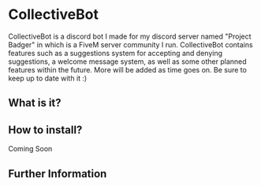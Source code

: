 # CollectiveBot
CollectiveBot is a discord bot I made for my discord server named "Project Badger" in
which is a FiveM server community I run. CollectiveBot contains features such as a
suggestions system for accepting and denying suggestions, a welcome message system, as
well as some other planned features within the future. More will be added as time goes
on. Be sure to keep up to date with it :)
## What is it?

## How to install?
Coming Soon

## Further Information